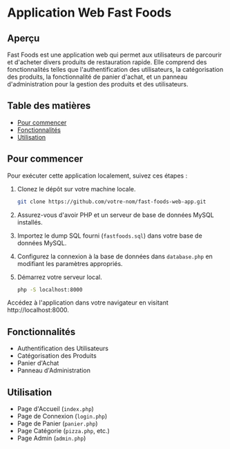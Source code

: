 # Application Web Fast Foods

## Aperçu

Fast Foods est une application web qui permet aux utilisateurs de parcourir et d'acheter divers produits de restauration rapide. Elle comprend des fonctionnalités telles que l'authentification des utilisateurs, la catégorisation des produits, la fonctionnalité de panier d'achat, et un panneau d'administration pour la gestion des produits et des utilisateurs.

## Table des matières

- [Pour commencer](#pour-commencer)
- [Fonctionnalités](#fonctionnalités)
- [Utilisation](#utilisation)

## Pour commencer

Pour exécuter cette application localement, suivez ces étapes :

1. Clonez le dépôt sur votre machine locale.

   ```bash
   git clone https://github.com/votre-nom/fast-foods-web-app.git

2. Assurez-vous d'avoir PHP et un serveur de base de données MySQL installés.

3. Importez le dump SQL fourni (`fastfoods.sql`) dans votre base de données MySQL.

4. Configurez la connexion à la base de données dans `database.php` en modifiant les paramètres appropriés.

5. Démarrez votre serveur local.

   ```bash
   php -S localhost:8000

Accédez à l'application dans votre navigateur en visitant http://localhost:8000.

## Fonctionnalités

- Authentification des Utilisateurs
- Catégorisation des Produits
- Panier d'Achat
- Panneau d'Administration

## Utilisation

- Page d'Accueil (`index.php`)
- Page de Connexion (`login.php`)
- Page de Panier (`panier.php`)
- Page Catégorie (`pizza.php`, etc.)
- Page Admin (`admin.php`)



